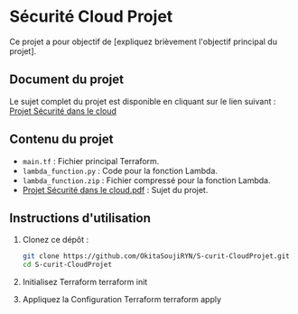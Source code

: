 # Sécurité Cloud Projet
Ce projet a pour objectif de [expliquez brièvement l'objectif principal du projet].
## Document du projet
Le sujet complet du projet est disponible en cliquant sur le lien suivant :
[Projet Sécurité dans le cloud](./Projet%20Sécurité%20dans%20le%20cloud.pdf)

## Contenu du projet
- `main.tf` : Fichier principal Terraform.
- `lambda_function.py` : Code pour la fonction Lambda.
- `lambda_function.zip` : Fichier compressé pour la fonction Lambda.
- [Projet Sécurité dans le cloud.pdf](./Projet%20Sécurité%20dans%20le%20cloud.pdf) : Sujet du projet.

## Instructions d'utilisation
1. Clonez ce dépôt :
   ```bash
   git clone https://github.com/OkitaSoujiRYN/S-curit-CloudProjet.git
   cd S-curit-CloudProjet
2. Initialisez Terraform
terraform init

3. Appliquez la Configuration Terraform
   terraform apply
